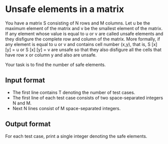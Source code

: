 # Unsafe elements in a matrix

You have a matrix S consisting of N rows and M columns. Let u be the maximum element of the matrix and v be the smallest element of the matrix. If any element whose value is equal to u or v are called unsafe elements and they disfigure the complete row and column of the matrix. More formally, if any element is equal to u or v and contains cell number (x,y), that is, S [x] [y] = u or S [x] [y] = v are unsafe so that they also disfigure all the cells that have row x or column y and also are unsafe.

Your task is to find the number of safe elements.

## Input format

- The first line contains T denoting the number of test cases.
- The first line of each test case consists of two space-separated integers N and M.
- Next N lines consist of M space-separated integers.

## Output format

For each test case, print a single integer denoting the safe elements.

